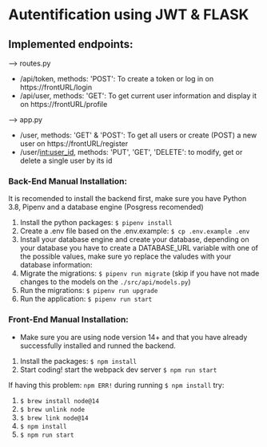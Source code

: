 # Autentification using JWT & FLASK

## Implemented endpoints:
--> routes.py
  - /api/token, methods: 'POST': To create a token or log in on https://frontURL/login
  - /api/user, methods: 'GET': To get current user information and display it on https://frontURL/profile

--> app.py
  - /user, methods: 'GET' & 'POST': To get all users or create (POST) a new user on https://frontURL/register
  - /user/<int:user_id>, methods: 'PUT', 'GET', 'DELETE': to modify, get or delete a single user by its id

### Back-End Manual Installation:

It is recomended to install the backend first, make sure you have Python 3.8, Pipenv and a database engine (Posgress recomended)

1. Install the python packages: `$ pipenv install`
2. Create a .env file based on the .env.example: `$ cp .env.example .env`
3. Install your database engine and create your database, depending on your database you have to create a DATABASE_URL variable with one of the possible values, make sure yo replace the valudes with your database information:
4. Migrate the migrations: `$ pipenv run migrate` (skip if you have not made changes to the models on the `./src/api/models.py`)
5. Run the migrations: `$ pipenv run upgrade`
6. Run the application: `$ pipenv run start`

### Front-End Manual Installation:

- Make sure you are using node version 14+ and that you have already successfully installed and runned the backend.

1. Install the packages: `$ npm install`
2. Start coding! start the webpack dev server `$ npm run start`

If having this problem: `npm ERR!` during running `$ npm install` try:
1. `$ brew install node@14`
2. `$ brew unlink node`
3. `$ brew link node@14`
4. `$ npm install`
5. `$ npm run start`
